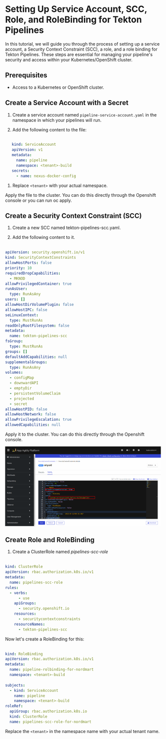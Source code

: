 # Setting Up Service Account, SCC, Role, and RoleBinding for Tekton Pipelines

In this tutorial, we will guide you through the process of setting up a service account, a Security Context Constraint (SCC), a role, and a role binding for Tekton Pipelines. These steps are essential for managing your pipeline's security and access within your Kubernetes/OpenShift cluster.

## Prerequisites

- Access to a Kubernetes or OpenShift cluster.

## Create a Service Account with a Secret

1. Create a service account named `pipeline-service-account.yaml` in the namespace in which your pipelines will run.

2. Add the following content to the file:

```yaml

   kind: ServiceAccount
   apiVersion: v1
   metadata:
     name: pipeline
     namespace: <tenant>-build
   secrets:
     - name: nexus-docker-config

```

1. Replace `<tenant>` with your actual namespace.

Apply the file to the cluster. You can do this directly through the Openshift console or you can run oc apply.

## Create a Security Context Constraint (SCC)

1. Create a new SCC named tekton-pipelines-scc.yaml.

2. Add the following content to it.

```yaml

apiVersion: security.openshift.io/v1
kind: SecurityContextConstraints
allowHostPorts: false
priority: 10
requiredDropCapabilities:
  - MKNOD
allowPrivilegedContainer: true
runAsUser:
  type: RunAsAny
users: []
allowHostDirVolumePlugin: false
allowHostIPC: false
seLinuxContext:
  type: MustRunAs
readOnlyRootFilesystem: false
metadata:
  name: tekton-pipelines-scc
fsGroup:
  type: MustRunAs
groups: []
defaultAddCapabilities: null
supplementalGroups:
  type: RunAsAny
volumes:
  - configMap
  - downwardAPI
  - emptyDir
  - persistentVolumeClaim
  - projected
  - secret
allowHostPID: false
allowHostNetwork: false
allowPrivilegeEscalation: true
allowedCapabilities: null

```

Apply it to the cluster. You can do this directly through the Openshift console.

![SCC](images/allowpriv.png) 

## Create Role and RoleBinding

1. Create a ClusterRole named *pipelines-scc-role*

```yaml

kind: ClusterRole
apiVersion: rbac.authorization.k8s.io/v1
metadata:
  name: pipelines-scc-role
rules:
  - verbs:
      - use
    apiGroups:
      - security.openshift.io
    resources:
      - securitycontextconstraints
    resourceNames:
      - tekton-pipelines-scc

```

Now let's create a RoleBinding for this:

```yaml

kind: RoleBinding
apiVersion: rbac.authorization.k8s.io/v1
metadata:
  name: pipeline-rolbinding-for-nordmart
  namespace: <tenant>-build

subjects:
  - kind: ServiceAccount
    name: pipeline
    namespace: <tenant>-build
roleRef:
  apiGroup: rbac.authorization.k8s.io
  kind: ClusterRole
  name: pipelines-scc-role-for-nordmart

```
Replace the `<tenant>` in the namespace name with your actual tenant name.
